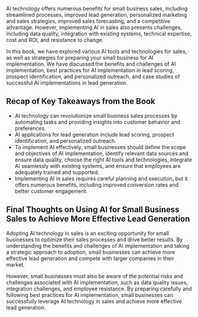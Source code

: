 
AI technology offers numerous benefits for small business sales, including streamlined processes, improved lead generation, personalized marketing and sales strategies, improved sales forecasting, and a competitive advantage. However, implementing AI in sales also presents challenges, including data quality, integration with existing systems, technical expertise, cost and ROI, and resistance to change.

In this book, we have explored various AI tools and technologies for sales, as well as strategies for preparing your small business for AI implementation. We have discussed the benefits and challenges of AI implementation, best practices for AI implementation in lead scoring, prospect identification, and personalized outreach, and case studies of successful AI implementations in lead generation.

Recap of Key Takeaways from the Book
------------------------------------

* AI technology can revolutionize small business sales processes by automating tasks and providing insights into customer behavior and preferences.
* AI applications for lead generation include lead scoring, prospect identification, and personalized outreach.
* To implement AI effectively, small businesses should define the scope and objectives of AI implementation, identify relevant data sources and ensure data quality, choose the right AI tools and technologies, integrate AI seamlessly with existing systems, and ensure that employees are adequately trained and supported.
* Implementing AI in sales requires careful planning and execution, but it offers numerous benefits, including improved conversion rates and better customer engagement.

Final Thoughts on Using AI for Small Business Sales to Achieve More Effective Lead Generation
---------------------------------------------------------------------------------------------

Adopting AI technology in sales is an exciting opportunity for small businesses to optimize their sales processes and drive better results. By understanding the benefits and challenges of AI implementation and taking a strategic approach to adoption, small businesses can achieve more effective lead generation and compete with larger companies in their market.

However, small businesses must also be aware of the potential risks and challenges associated with AI implementation, such as data quality issues, integration challenges, and employee resistance. By preparing carefully and following best practices for AI implementation, small businesses can successfully leverage AI technology in sales and achieve more effective lead generation.